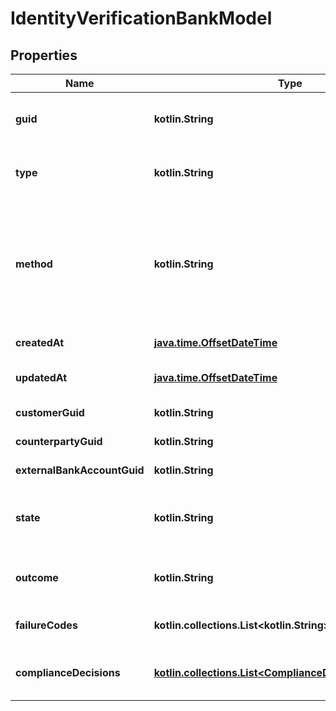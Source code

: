 
# IdentityVerificationBankModel

## Properties
Name | Type | Description | Notes
------------ | ------------- | ------------- | -------------
**guid** | **kotlin.String** | Auto-generated unique identifier for the identity verification. |  [optional]
**type** | **kotlin.String** | The identity verification type; one of kyc, bank_account, or counterparty. |  [optional]
**method** | **kotlin.String** | The identity verification method; one of attested, document_submission, id_and_selfie, tax_id_and_selfie, business_registration, attested_ownership, account_ownership, or watchlists. |  [optional]
**createdAt** | [**java.time.OffsetDateTime**](java.time.OffsetDateTime.md) | ISO8601 datetime the record was created at. |  [optional]
**updatedAt** | [**java.time.OffsetDateTime**](java.time.OffsetDateTime.md) | ISO8601 datetime the record was last updated at. |  [optional]
**customerGuid** | **kotlin.String** | The customer&#39;s identifier. |  [optional]
**counterpartyGuid** | **kotlin.String** | The counterparty&#39;s identifier. |  [optional]
**externalBankAccountGuid** | **kotlin.String** | The external bank account&#39;s identifier. |  [optional]
**state** | **kotlin.String** | The identity verification state; one of storing, waiting, pending, reviewing, expired, or completed. |  [optional]
**outcome** | **kotlin.String** | The identity verification outcome; one of passed or failed. |  [optional]
**failureCodes** | **kotlin.collections.List&lt;kotlin.String&gt;** | The reason codes explaining the outcome. |  [optional]
**complianceDecisions** | [**kotlin.collections.List&lt;ComplianceDecisionBankModel&gt;**](ComplianceDecisionBankModel.md) | The compliance decisions associated with the identity verification. |  [optional]



